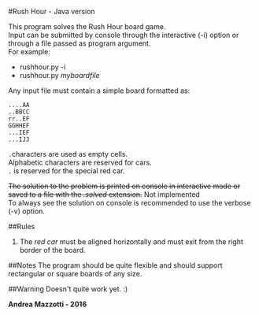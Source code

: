 #Rush Hour - Java version

This program solves the Rush Hour board game.  
Input can be submitted by console through the interactive (-i) option or through a file passed as program argument.  
For example:  
- rushhour.py -i   
- rushhour.py *myboardfile*

Any input file must contain a simple board formatted as:

	....AA
	..BBCC
	rr..EF
	GGHHEF
	...IEF
	...IJJ


`.`characters are used as empty cells.  
Alphabetic characters are reserved for cars.   
`.` is reserved for the special red car. 

<del>The solution to the problem is printed on console in interactive mode or saved to a file with the *.solved* extension.</del> Not implemented  
To always see the solution on console is recommended to use the verbose (-v) option.  

##Rules
1. The *red car* must be aligned horizontally and must exit from the right border of the board.

##Notes
The program should be quite flexible and should support rectangular or square boards of any size.

##Warning
Doesn't quite work yet. :)

**Andrea Mazzotti - 2016**
